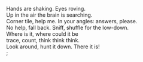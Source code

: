Hands are shaking. Eyes roving.   
Up in the air the brain is searching.  
Corner tile, help me. In your angles: answers, please.  
No help, fall back. Sniff, shuffle for the low-down.  
Where is it, where could it be  
trace, count, think think think.  
Look around, hunt it down. There it is!  
;  
